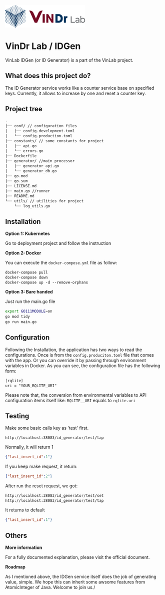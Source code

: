 <img src="./LogoVinDrLab.png" width="256"/>

# VinDr Lab / IDGen

VinLab IDGen (or ID Generator) is a part of the VinLab project.

## What does this project do?

The ID Generator service works like a counter service base on specified keys. Currently, it allows to increase by one and reset a counter key.

## Project tree

```
.
├── conf/ // configuration files
│   ├── config.development.toml
│   └── config.production.toml
├── constants/ // some constants for project
│   ├── api.go
│   └── errors.go
├── Dockerfile
├── generator/ //main processor
│   ├── generator_api.go
│   └── generator_db.go
├── go.mod
├── go.sum
├── LICENSE.md
├── main.go //runner
├── README.md
└── utils/ // utilities for project
    └── log_utils.go
```

## Installation

**Option 1: Kubernetes**

Go to deployment project and follow the instruction

**Option 2: Docker**

You can execute the <code>docker-compose.yml</code> file as follow:

```
docker-compose pull
docker-compose down
docker-compose up -d --remove-orphans
```

**Option 3: Bare handed**

Just run the main.go file

```bash
export GO111MODULE=on
go mod tidy
go run main.go
```

## Configuration

Following the Installation, the application has two ways to read the configurations. Once is from the <code>config.produciton.toml</code> file that comes with the app. Or you can override it by passing through environment variables in Docker.
As you can see, the configuration file has the following form:

```
[rqlite]
uri = "YOUR_RQLITE_URI"
```

Please note that, the conversion from environmental variables to API configuration items itself like: <code>RQLITE\_\_URI</code> equals to <code>rqlite.uri</code>

## Testing

Make some basic calls key as 'test' first.

```
http://localhost:38083/id_generator/test/tap
```

Normally, it will return 1

```json
{"last_insert_id":1"}
```

If you keep make request, it return:

```json
{"last_insert_id":2"}
```

After run the reset request, we got:

```
http://localhost:38083/id_generator/test/set
http://localhost:38083/id_generator/test/tap
```

It returns to default

```json
{"last_insert_id":1"}
```

## Others

**More information**

For a fully documented explanation, please visit the official document.

**Roadmap**

As I mentioned above, the IDGen service itself does the job of generating value, simple. We hope this can inherit some awsome features from AtomicInteger of Java. Welcome to join us./
